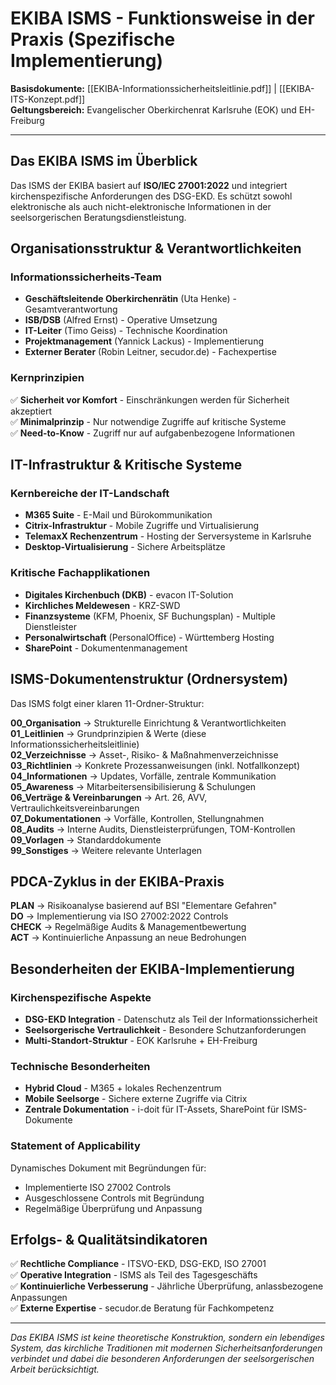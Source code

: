 # EKIBA ISMS - Funktionsweise in der Praxis (Spezifische Implementierung)

**Basisdokumente:** [[EKIBA-Informationssicherheitsleitlinie.pdf]] | [[EKIBA-ITS-Konzept.pdf]]  
**Geltungsbereich:** Evangelischer Oberkirchenrat Karlsruhe (EOK) und EH-Freiburg

---

## Das EKIBA ISMS im Überblick

Das ISMS der EKIBA basiert auf **ISO/IEC 27001:2022** und integriert kirchenspezifische Anforderungen des DSG-EKD. Es schützt sowohl elektronische als auch nicht-elektronische Informationen in der seelsorgerischen Beratungsdienstleistung.

## Organisationsstruktur & Verantwortlichkeiten

### **Informationssicherheits-Team**
- **Geschäftsleitende Oberkirchenrätin** (Uta Henke) - Gesamtverantwortung
- **ISB/DSB** (Alfred Ernst) - Operative Umsetzung  
- **IT-Leiter** (Timo Geiss) - Technische Koordination
- **Projektmanagement** (Yannick Lackus) - Implementierung
- **Externer Berater** (Robin Leitner, secudor.de) - Fachexpertise

### **Kernprinzipien**
✅ **Sicherheit vor Komfort** - Einschränkungen werden für Sicherheit akzeptiert  
✅ **Minimalprinzip** - Nur notwendige Zugriffe auf kritische Systeme  
✅ **Need-to-Know** - Zugriff nur auf aufgabenbezogene Informationen  

## IT-Infrastruktur & Kritische Systeme

### **Kernbereiche der IT-Landschaft**
- **M365 Suite** - E-Mail und Bürokommunikation
- **Citrix-Infrastruktur** - Mobile Zugriffe und Virtualisierung  
- **TelemaxX Rechenzentrum** - Hosting der Serversysteme in Karlsruhe
- **Desktop-Virtualisierung** - Sichere Arbeitsplätze

### **Kritische Fachapplikationen**
- **Digitales Kirchenbuch (DKB)** - evacon IT-Solution
- **Kirchliches Meldewesen** - KRZ-SWD
- **Finanzsysteme** (KFM, Phoenix, SF Buchungsplan) - Multiple Dienstleister
- **Personalwirtschaft** (PersonalOffice) - Württemberg Hosting
- **SharePoint** - Dokumentenmanagement

## ISMS-Dokumentenstruktur (Ordnersystem)

Das ISMS folgt einer klaren 11-Ordner-Struktur:

**00_Organisation** → Strukturelle Einrichtung & Verantwortlichkeiten  
**01_Leitlinien** → Grundprinzipien & Werte (diese Informationssicherheitsleitlinie)  
**02_Verzeichnisse** → Asset-, Risiko- & Maßnahmenverzeichnisse  
**03_Richtlinien** → Konkrete Prozessanweisungen (inkl. Notfallkonzept)  
**04_Informationen** → Updates, Vorfälle, zentrale Kommunikation  
**05_Awareness** → Mitarbeitersensibilisierung & Schulungen  
**06_Verträge & Vereinbarungen** → Art. 26, AVV, Vertraulichkeitsvereinbarungen  
**07_Dokumentationen** → Vorfälle, Kontrollen, Stellungnahmen  
**08_Audits** → Interne Audits, Dienstleisterprüfungen, TOM-Kontrollen  
**09_Vorlagen** → Standarddokumente  
**99_Sonstiges** → Weitere relevante Unterlagen

## PDCA-Zyklus in der EKIBA-Praxis

**PLAN** → Risikoanalyse basierend auf BSI "Elementare Gefahren"  
**DO** → Implementierung via ISO 27002:2022 Controls  
**CHECK** → Regelmäßige Audits & Managementbewertung  
**ACT** → Kontinuierliche Anpassung an neue Bedrohungen

## Besonderheiten der EKIBA-Implementierung

### **Kirchenspezifische Aspekte**
- **DSG-EKD Integration** - Datenschutz als Teil der Informationssicherheit
- **Seelsorgerische Vertraulichkeit** - Besondere Schutzanforderungen
- **Multi-Standort-Struktur** - EOK Karlsruhe + EH-Freiburg

### **Technische Besonderheiten**
- **Hybrid Cloud** - M365 + lokales Rechenzentrum
- **Mobile Seelsorge** - Sichere externe Zugriffe via Citrix
- **Zentrale Dokumentation** - i-doit für IT-Assets, SharePoint für ISMS-Dokumente

### **Statement of Applicability**
Dynamisches Dokument mit Begründungen für:
- Implementierte ISO 27002 Controls
- Ausgeschlossene Controls mit Begründung  
- Regelmäßige Überprüfung und Anpassung

## Erfolgs- & Qualitätsindikatoren

✅ **Rechtliche Compliance** - ITSVO-EKD, DSG-EKD, ISO 27001  
✅ **Operative Integration** - ISMS als Teil des Tagesgeschäfts  
✅ **Kontinuierliche Verbesserung** - Jährliche Überprüfung, anlassbezogene Anpassungen  
✅ **Externe Expertise** - secudor.de Beratung für Fachkompetenz

---

*Das EKIBA ISMS ist keine theoretische Konstruktion, sondern ein lebendiges System, das kirchliche Traditionen mit modernen Sicherheitsanforderungen verbindet und dabei die besonderen Anforderungen der seelsorgerischen Arbeit berücksichtigt.*